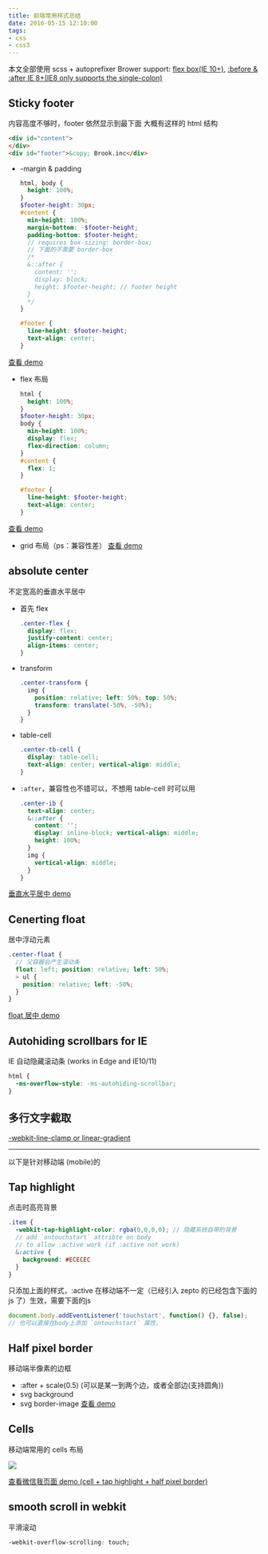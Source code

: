 ```yaml
---
title: 前端常用样式总结
date: 2016-05-15 12:10:00
tags:
- css
- css3
---
```


本文全部使用 scss + autoprefixer
Brower support: [flex box(IE 10+)](http://caniuse.com/#search=flex), [:before & :after IE 8+(IE8 only supports the single-colon)](http://caniuse.com/#search=generate)

## Sticky footer

内容高度不够时，footer 依然显示到最下面
大概有这样的 html 结构
<!-- more -->
```html
<div id="content">
</div>
<div id="footer">&copy; Brook.inc</div>
```

* -margin & padding
  ```scss
  html, body {
    height: 100%;
  }
  $footer-height: 30px;
  #content {
    min-height: 100%;
    margin-bottom: -$footer-height;
    padding-bottom: $footer-height;
    // requires box-sizing: border-box;
    // 下面的不需要 border-box
    /*
    &::after {
      content: '';
      display: block;
      height: $footer-height; // footer height
    }
    */
  }

  #footer {
    line-height: $footer-height;
    text-align: center;
  }
  ```
[查看 demo](http://codepen.io/yangg/pen/GZLyQE)

* flex 布局
  ```scss
  html {
    height: 100%;
  }
  $footer-height: 30px;
  body {
    min-height: 100%;
    display: flex;
    flex-direction: column;
  }
  #content {
    flex: 1;
  }

  #footer {
    line-height: $footer-height;
    text-align: center;
  }
  ```
[查看 demo](http://codepen.io/yangg/pen/dMLgbv)

* grid 布局（ps：兼容性差）
[查看 demo](https://codepen.io/yangg/pen/vKGjWL)

## absolute center
不定宽高的垂直水平居中
* 首先 flex

  ```css
  .center-flex {
    display: flex;
    justify-content: center;
    align-items: center;
  }
  ```


* transform

  ```scss
  .center-transform {
    img {
      position: relative; left: 50%; top: 50%;
      transform: translate(-50%, -50%);
    }
  }
  ```

* table-cell

  ```css
  .center-tb-cell {
    display: table-cell;
    text-align: center; vertical-align: middle;
  }
  ```

* `:after`，兼容性也不错可以，不想用 table-cell 时可以用

  ```scss
  .center-ib {
    text-align: center;
    &::after {
      content: '';
      display: inline-block; vertical-align: middle;
      height: 100%;
    }
    img {
      vertical-align: middle;
    }
  }
  ```

[垂直水平居中 demo](http://codepen.io/yangg/pen/WvbbXd)

## Cenerting float
居中浮动元素
```scss
.center-float {
  // 父容器会产生滚动条
  float: left; position: relative; left: 50%;
  > ul {
    position: relative; left: -50%;
  }
}
```

[float 居中 demo](http://codepen.io/yangg/pen/WvMQqz)

## Autohiding scrollbars for IE
IE 自动隐藏滚动条 (works in Edge and IE10/11)
```css
html {
  -ms-overflow-style: -ms-autohiding-scrollbar;
}
```

## 多行文字截取
[-webkit-line-clamp or linear-gradient](http://codepen.io/yangg/pen/mJEVPx)

---
以下是针对移动端 (mobile)的

## Tap highlight
点击时高亮背景

```scss
.item {
  -webkit-tap-highlight-color: rgba(0,0,0,0); // 隐藏系统自带的背景
  // add `ontouchstart` attribte on body
  // to allow :active work (if :active not work)
  &:active {
    background: #ECECEC
  }
}
```
只添加上面的样式，:active 在移动端不一定（已经引入 zepto 的已经包含下面的 js 了）生效，需要下面的js

```js
document.body.addEventListener('touchstart', function() {}, false);
// 也可以直接在body上添加 `ontouchstart` 属性，
```

## Half pixel border
移动端半像素的边框
* :after + scale(0.5) (可以是某一到两个边，或者全部边(支持圆角))
* svg background
* svg border-image
[查看 demo](http://codepen.io/yangg/pen/dMKmLr)

## Cells
移动端常用的 cells 布局

![](https://o8hio0x77.qnssl.com/blog/2016/i/2016-06-09_12_37_31.jpg)

[查看微信我页面 demo (cell + tap highlight + half pixel border)](http://codepen.io/yangg/pen/bpJxyj)


## smooth scroll in webkit

平滑滚动
```css
-webkit-overflow-scrolling: touch;
```
